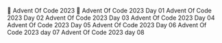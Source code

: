 🎄 Advent Of Code 2023 🎄
Advent Of Code 2023 Day 01
Advent Of Code 2023 Day 02
Advent Of Code 2023 Day 03
Advent Of Code 2023 Day 04
Advent Of Code 2023 Day 05
Advent Of Code 2023 Day 06
Advent Of Code 2023 day 07
Advent Of Code 2023 day 08
